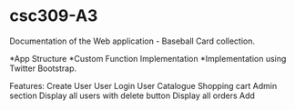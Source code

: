 csc309-A3
=========
Documentation of the Web application - Baseball Card collection.

*App Structure
*Custom Function Implementation
*Implementation using  Twitter Bootstrap.

Features:
Create User
User Login
User Catalogue
Shopping cart
Admin section
	Display all users with delete button 
	Display all orders
	Add

